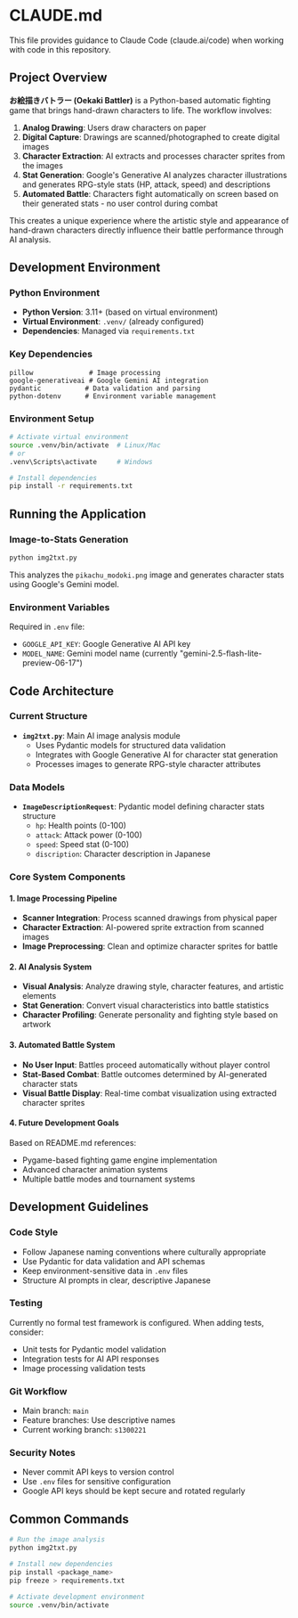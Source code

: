 # CLAUDE.md

This file provides guidance to Claude Code (claude.ai/code) when working with code in this repository.

## Project Overview

**お絵描きバトラー (Oekaki Battler)** is a Python-based automatic fighting game that brings hand-drawn characters to life. The workflow involves:

1. **Analog Drawing**: Users draw characters on paper
2. **Digital Capture**: Drawings are scanned/photographed to create digital images
3. **Character Extraction**: AI extracts and processes character sprites from the images
4. **Stat Generation**: Google's Generative AI analyzes character illustrations and generates RPG-style stats (HP, attack, speed) and descriptions
5. **Automated Battle**: Characters fight automatically on screen based on their generated stats - no user control during combat

This creates a unique experience where the artistic style and appearance of hand-drawn characters directly influence their battle performance through AI analysis.

## Development Environment

### Python Environment
- **Python Version**: 3.11+ (based on virtual environment)
- **Virtual Environment**: `.venv/` (already configured)
- **Dependencies**: Managed via `requirements.txt`

### Key Dependencies
```
pillow              # Image processing
google-generativeai # Google Gemini AI integration  
pydantic           # Data validation and parsing
python-dotenv      # Environment variable management
```

### Environment Setup
```bash
# Activate virtual environment
source .venv/bin/activate  # Linux/Mac
# or
.venv\Scripts\activate     # Windows

# Install dependencies
pip install -r requirements.txt
```

## Running the Application

### Image-to-Stats Generation
```bash
python img2txt.py
```
This analyzes the `pikachu_modoki.png` image and generates character stats using Google's Gemini model.

### Environment Variables
Required in `.env` file:
- `GOOGLE_API_KEY`: Google Generative AI API key
- `MODEL_NAME`: Gemini model name (currently "gemini-2.5-flash-lite-preview-06-17")

## Code Architecture

### Current Structure
- **`img2txt.py`**: Main AI image analysis module
  - Uses Pydantic models for structured data validation
  - Integrates with Google Generative AI for character stat generation
  - Processes images to generate RPG-style character attributes

### Data Models
- **`ImageDescriptionRequest`**: Pydantic model defining character stats structure
  - `hp`: Health points (0-100)
  - `attack`: Attack power (0-100) 
  - `speed`: Speed stat (0-100)
  - `discription`: Character description in Japanese

### Core System Components

#### 1. Image Processing Pipeline
- **Scanner Integration**: Process scanned drawings from physical paper
- **Character Extraction**: AI-powered sprite extraction from scanned images
- **Image Preprocessing**: Clean and optimize character sprites for battle

#### 2. AI Analysis System
- **Visual Analysis**: Analyze drawing style, character features, and artistic elements
- **Stat Generation**: Convert visual characteristics into battle statistics
- **Character Profiling**: Generate personality and fighting style based on artwork

#### 3. Automated Battle System
- **No User Input**: Battles proceed automatically without player control
- **Stat-Based Combat**: Battle outcomes determined by AI-generated character stats
- **Visual Battle Display**: Real-time combat visualization using extracted character sprites

#### 4. Future Development Goals
Based on README.md references:
- Pygame-based fighting game engine implementation
- Advanced character animation systems
- Multiple battle modes and tournament systems

## Development Guidelines

### Code Style
- Follow Japanese naming conventions where culturally appropriate
- Use Pydantic for data validation and API schemas
- Keep environment-sensitive data in `.env` files
- Structure AI prompts in clear, descriptive Japanese

### Testing
Currently no formal test framework is configured. When adding tests, consider:
- Unit tests for Pydantic model validation
- Integration tests for AI API responses
- Image processing validation tests

### Git Workflow
- Main branch: `main`
- Feature branches: Use descriptive names
- Current working branch: `s1300221`

### Security Notes
- Never commit API keys to version control
- Use `.env` files for sensitive configuration
- Google API keys should be kept secure and rotated regularly

## Common Commands

```bash
# Run the image analysis
python img2txt.py

# Install new dependencies
pip install <package_name>
pip freeze > requirements.txt

# Activate development environment  
source .venv/bin/activate
```